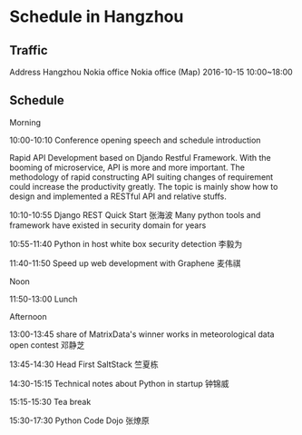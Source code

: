 # Schedule in Hangzhou

Traffic
------
Address Hangzhou Nokia office
Nokia office (Map)
2016-10-15 10:00~18:00

Schedule
-----

Morning

10:00-10:10 Conference opening speech and schedule introduction

Rapid API Development based on Djando Restful Framework. With the booming of microservice, API is more and more important. The methodology of rapid constructing API suiting changes of requirement could increase the productivity greatly.
The topic is mainly show how to design and implemented a RESTful API and relative stuffs.

10:10-10:55 Django REST Quick Start 张海波
Many python tools and framework have existed in security domain for years

10:55-11:40 Python in host white box security detection 李毅为

11:40-11:50 Speed up web development with Graphene 麦伟祺

Noon

11:50-13:00 Lunch

Afternoon

13:00-13:45 share of MatrixData's winner works in meteorological data open contest   邓静芝

13:45-14:30 Head First SaltStack  竺夏栋

14:30-15:15 Technical notes about Python in startup 钟锦威

15:15-15:30 Tea break

15:30-17:30 Python Code Dojo 张燎原
